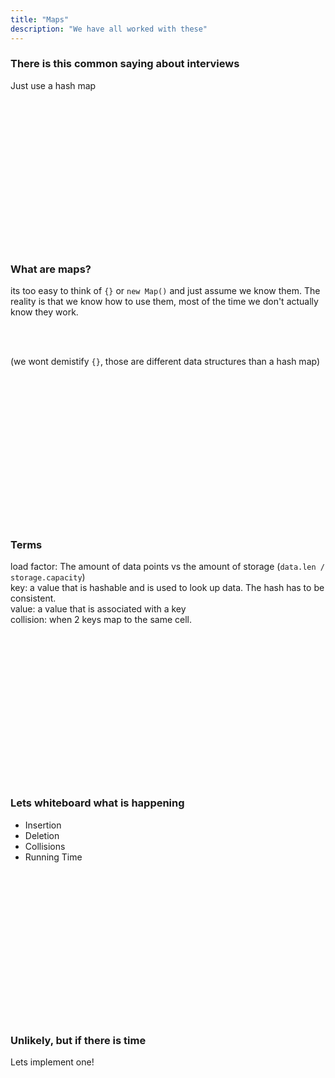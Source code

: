 ```yaml
---
title: "Maps"
description: "We have all worked with these"
---
```


### There is this common saying about interviews
Just use a hash map

<br/>
<br/>
<br/>
<br/>
<br/>
<br/>
<br/>
<br/>
<br/>
<br/>
<br/>
<br/>
<br/>
<br/>

### What are maps?
its too easy to think of `{}` or `new Map()` and just assume we know them.  The
reality is that we know how to use them, most of the time we don't actually
know they work.

<br/>
<br/>

(we wont demistify `{}`, those are different data structures than a hash map)

<br/>
<br/>
<br/>
<br/>
<br/>
<br/>
<br/>
<br/>
<br/>
<br/>
<br/>
<br/>
<br/>
<br/>

### Terms
load factor:  The amount of data points vs the amount of storage (`data.len / storage.capacity`)<br/>
key: a value that is hashable and is used to look up data.  The hash has to be consistent.<br/>
value: a value that is associated with a key<br/>
collision: when 2 keys map to the same cell.<br/>

<br/>
<br/>
<br/>
<br/>
<br/>
<br/>
<br/>
<br/>
<br/>
<br/>
<br/>
<br/>
<br/>
<br/>


### Lets whiteboard what is happening
* Insertion
* Deletion
* Collisions
* Running Time

<br/>
<br/>
<br/>
<br/>
<br/>
<br/>
<br/>
<br/>
<br/>
<br/>
<br/>
<br/>
<br/>
<br/>

### Unlikely, but if there is time
Lets implement one!

<br/>
<br/>
<br/>
<br/>
<br/>
<br/>
<br/>
<br/>
<br/>
<br/>
<br/>
<br/>
<br/>
<br/>



